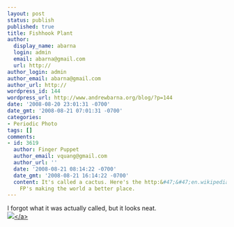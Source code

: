 ```yaml
---
layout: post
status: publish
published: true
title: Fishhook Plant
author:
  display_name: abarna
  login: admin
  email: abarna@gmail.com
  url: http://
author_login: admin
author_email: abarna@gmail.com
author_url: http://
wordpress_id: 144
wordpress_url: http://www.andrewbarna.org/blog/?p=144
date: '2008-08-20 23:01:31 -0700'
date_gmt: '2008-08-21 07:01:31 -0700'
categories:
- Periodic Photo
tags: []
comments:
- id: 3619
  author: Finger Puppet
  author_email: vquang@gmail.com
  author_url: ''
  date: '2008-08-21 08:14:22 -0700'
  date_gmt: '2008-08-21 16:14:22 -0700'
  content: It's called a cactus. Here's the http:&#47;&#47;en.wikipedia.org&#47;wiki&#47;Cactus.
    FP's making the world a better place.
---
```

<p>I forgot what it was actually called, but it looks neat.<br &#47;><a href="http:&#47;&#47;andrewbarna.org&#47;photos&#47;gallery&#47;main.php?g2_view=core.DownloadItem&g2_itemId=17076"><img src="http:&#47;&#47;andrewbarna.org&#47;photos&#47;gallery&#47;main.php?g2_view=core.DownloadItem&g2_itemId=17077&g2_serialNumber=2"><&#47;a></p>
